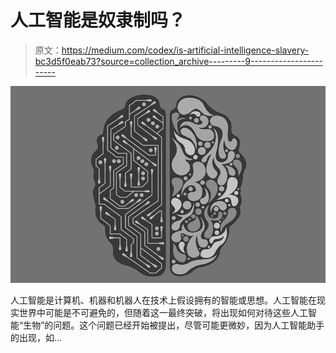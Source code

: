 # 人工智能是奴隶制吗？

> 原文：<https://medium.com/codex/is-artificial-intelligence-slavery-bc3d5f0eab73?source=collection_archive---------9----------------------->

![](img/23f0475176ba384ec58929f8a863940a.png)

人工智能是计算机、机器和机器人在技术上假设拥有的智能或思想。人工智能在现实世界中可能是不可避免的，但随着这一最终突破，将出现如何对待这些人工智能“生物”的问题。这个问题已经开始被提出，尽管可能更微妙，因为人工智能助手的出现，如…